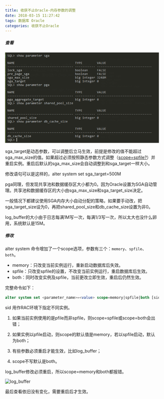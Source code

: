 ```yaml
---
title: 收获不止Oracle-内存参数的调整
date: 2018-03-15 11:27:42
tags: 数据库 Oracle
categories: 收获不止Oracle
---
```


##### 查看

![1](../images/shouhuo/TIM截图20180314192717.png)

<!--more-->

sga_target是动态参数，可以调整后立马生效，前提是修改的值不能超过sga_max_size的值。如果超过必须按照静态参数方式调整（[scope=spfile?](#sp)）并重启实例。重启后默认的sga_max_size会自动调整到和sga_target一样大小。

修改语句可以是这样的，alter system set sga_target=500M

pga同理，但发现共享池和数据缓存区大小都为0。因为Oracle设置为SGA自动管理。共享池和数据缓存区的大小由sga_max_size和sga_target_size决定。

一般情况下都建议使用SGA内存大小自动分配的策略，如果要手动改，把sga_target_size设为0，再把shared_pool_size和db_cache_size设置为非0。


log_buffer的大小由于日志每满1M写一次，每满1/3写一次，所以太大也没什么卵用，系统默认是15M。

##### 修改

alter system 命令增加了一个scope选项，参数有三个：`memory`、`spfile`、`both`。

- memory：只改变当前实例运行，重新启动数据库后失效。
- spfile：只改变spfile的设置，不改变当前实例运行，重启数据库后生效。
- both：同时改变实例及spfile，当前更改立即生效，重启后仍然生效。

完整命令如下：
```sql
alter system set <parameter_name>=<value> scope=memory|spfile|both [sid=<sid_name>]
```

sid 用作RAC环境下指定不同实例。

<span id="sp"></span>
1. 如果当前实例使用的是pfile而非spfile，则scope=spfile或scope=both会出错；

2. 如果实例以pfile启动，则scope的默认值是memory，若以spfile启动，默认为both；

3. 有些参数必须重启才能生效，比如log_buffer；

4. scope不写默认是both。

log_buffer修改必须重启，所以scope=memory和both都报错。

![log_buffer](/images/shouhuo/TIM截图20180315112242.png) 

最后查看依旧没有变化，需要重启后才生效。
